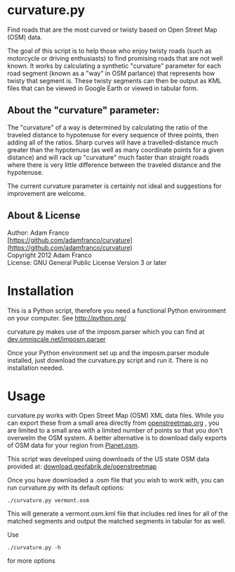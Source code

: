 curvature.py
============

Find roads that are the most curved or twisty based on Open Street Map (OSM) data.

The goal of this script is to help those who enjoy twisty roads (such as 
motorcycle or driving enthusiasts) to find promising roads that are not well known.
It works by calculating a synthetic "curvature" parameter for each road segment
(known as a "way" in OSM parlance) that represents how twisty that segment is. 
These twisty segments can then be output as KML files that can be viewed in Google Earth
or viewed in tabular form.


About the "curvature" parameter:
--------------------------------
The "curvature" of a way is determined by calculating the ratio of the traveled distance
to hypotenuse for every sequence of three points, then adding all of the ratios.
Sharp curves will have a travelled-distance much greater than the hypotenuse 
(as well as many coordinate points for a given distance) and will rack up "curvature"
much faster than straight roads where there is very little difference between the
traveled distance and the hypotenuse.

The current curvature parameter is certainly not ideal and suggestions for improvement
are welcome.

About & License
---------------
Author: Adam Franco  
[https://github.com/adamfranco/curvature](https://github.com/adamfranco/curvature)  
Copyright 2012 Adam Franco  
License: GNU General Public License Version 3 or later  

Installation
============

This is a Python script, therefore you need a functional Python environment on your computer. See
http://python.org/

curvature.py makes use of the imposm.parser which you can find at
[dev.omniscale.net/imposm.parser](http://dev.omniscale.net/imposm.parser/)

Once your Python environment set up and the imposm.parser module installed, just download the
curvature.py script and run it. There is no installation needed.

Usage
=====

curvature.py works with Open Street Map (OSM) XML data files. While you can export these from a
small area directly from [openstreetmap.org](http://www.openstreetmap.org/) , you are limited to a
small area with a limited number of points so that you don't overwelm the OSM system. A better
alternative is to download daily exports of OSM data for your region from
[Planet.osm](https://wiki.openstreetmap.org/wiki/Planet.osm).

This script was developed using downloads of the US state OSM data provided at:
[download.geofabrik.de/openstreetmap](http://download.geofabrik.de/openstreetmap/north-america/us/)

Once you have downloaded a .osm file that you wish to work with, you can run curvature.py with its
default options:

<code>./curvature.py vermont.osm</code>

This will generate a vermont.osm.kml file that includes red lines for all of the matched segments
and output the matched segments in tabular for as well.

Use

<code>./curvature.py -h</code>

for more options